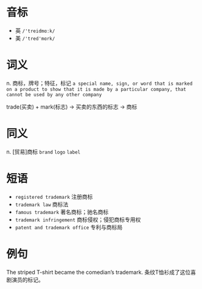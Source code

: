 # 音标

- 英 `/'treidmɑːk/`
- 美 `/'tred'mɑrk/`

# 词义

n. 商标，牌号；特征，标记
`a special name, sign, or word that is marked on a product to show that it is made by a particular company, that cannot be used by any other company`



trade(买卖) + mark(标志) → 买卖的东西的标志 → 商标

# 同义

n. [贸易]商标
`brand` `logo` `label`

# 短语

- `registered trademark` 注册商标
- `trademark law` 商标法
- `famous trademark` 著名商标；驰名商标
- `trademark infringement` 商标侵权；侵犯商标专用权
- `patent and trademark office` 专利与商标局

# 例句

The striped T-shirt became the comedian’s trademark.
条纹T恤衫成了这位喜剧演员的标记。



